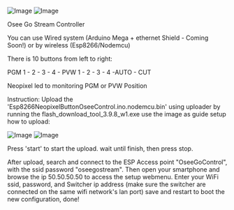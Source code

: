 ![Image](https://github.com/user-attachments/assets/00b93f89-7881-438d-a1f3-57e3f0499749)
![Image](https://github.com/VQey/OseeUdpController/blob/main/Firmware%20and%20uploader/1.png)

Osee Go Stream Controller

You can use Wired system (Arduino Mega + ethernet Shield - Coming Soon!) or by wireless (Esp8266/Nodemcu)

There is 10 buttons from left to right:

PGM 1 - 2 - 3 - 4 - PVW 1 - 2 - 3 - 4 -AUTO - CUT

Neopixel led to monitoring PGM or PVW Position

Instruction:
Upload the 'Esp8266NeopixelButtonOseeControl.ino.nodemcu.bin' using uploader by running the flash_download_tool_3.9.8_w1.exe
use the image as guide setup how to upload:


![Image](https://github.com/VQey/OseeUdpController/blob/main/Firmware%20and%20uploader/2.png)
![Image](https://github.com/VQey/OseeUdpController/blob/main/Firmware%20and%20uploader/3.png)

Press 'start' to start the upload. wait until finish, then press stop.

After upload, search and connect to the ESP Access point "OseeGoControl", with the ssid password "oseegostream".
Then open your smartphone and browse the ip 50.50.50.50 to access the setup webmenu.
Enter your WiFi ssid, password, and Switcher ip address (make sure the switcher are connected on the same wifi network's lan port)
save and restart to boot the new configuration, done!
